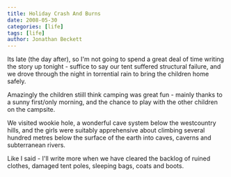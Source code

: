 ```yaml
---
title: Holiday Crash And Burns
date: 2008-05-30
categories: [life]
tags: [life]
author: Jonathan Beckett
---
```


Its late (the day after), so I'm not going to spend a great deal of time writing the story up tonight - suffice to say our tent suffered structural failure, and we drove through the night in torrential rain to bring the children home safely.

Amazingly the children stiill think camping was great fun - mainly thanks to a sunny first/only morning, and the chance to play with the other children on the campsite.

We visited wookie hole, a wonderful cave system below the westcountry hills, and the girls were suitably apprehensive about climbing several hundred metres below the surface of the earth into caves, caverns and subterranean rivers.

Like I said - I'll write more when we have cleared the backlog of ruined clothes, damaged tent poles, sleeping bags, coats and boots.